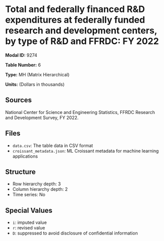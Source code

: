 # Total and federally financed R&D expenditures at federally funded research and development centers, by type of R&D and FFRDC: FY 2022

**Modal ID:** 9274

**Table Number:** 6

**Type:** MH (Matrix Hierarchical)

**Units:** (Dollars in thousands)

## Sources

National Center for Science and Engineering Statistics, FFRDC Research and Development Survey, FY 2022.

## Files

- `data.csv`: The table data in CSV format
- `croissant_metadata.json`: ML Croissant metadata for machine learning applications

## Structure

- Row hierarchy depth: 3
- Column hierarchy depth: 2
- Time series: No

## Special Values

- `i`: imputed value
- `r`: revised value
- `D`: suppressed to avoid disclosure of confidential information
